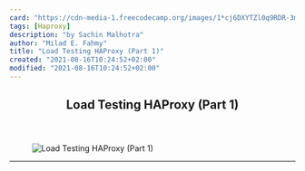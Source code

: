 ```yaml
---
card: "https://cdn-media-1.freecodecamp.org/images/1*cj6DXYTZl0q9RDR-3mil7g.jpeg"
tags: [Haproxy]
description: "by Sachin Malhotra"
author: "Milad E. Fahmy"
title: "Load Testing HAProxy (Part 1)"
created: "2021-08-16T10:24:52+02:00"
modified: "2021-08-16T10:24:52+02:00"
---
```

<div class="site-wrapper">
<main id="site-main" class="site-main outer">
<div class="inner">
<article class="post-full post tag-haproxy tag-devops tag-programming tag-web-development tag-software-development ">
<header class="post-full-header">
<h1 class="post-full-title">Load Testing HAProxy (Part 1)</h1>
</header>
<figure class="post-full-image">
<picture>
<source media="(max-width: 700px)" sizes="1px" srcset="data:image/gif;base64,R0lGODlhAQABAIAAAAAAAP///yH5BAEAAAAALAAAAAABAAEAAAIBRAA7 1w">
<source media="(min-width: 701px)" sizes="(max-width: 800px) 400px,
(max-width: 1170px) 700px,
1400px" srcset="https://cdn-media-1.freecodecamp.org/images/1*cj6DXYTZl0q9RDR-3mil7g.jpeg 300w,
https://cdn-media-1.freecodecamp.org/images/1*cj6DXYTZl0q9RDR-3mil7g.jpeg 600w,
https://cdn-media-1.freecodecamp.org/images/1*cj6DXYTZl0q9RDR-3mil7g.jpeg 1000w,
https://cdn-media-1.freecodecamp.org/images/1*cj6DXYTZl0q9RDR-3mil7g.jpeg 2000w">
<img onerror="this.style.display='none'" src="https://cdn-media-1.freecodecamp.org/images/1*cj6DXYTZl0q9RDR-3mil7g.jpeg" alt="Load Testing HAProxy (Part 1)">
</picture>
</figure>
<section class="post-full-content">
<div class="post-content medium-migrated-article">
</div>
<hr>
</section>
</article>
</div>
</main>
</div>
<!-- Google Tag Manager (noscript) -->
<!-- End Google Tag Manager (noscript) -->
